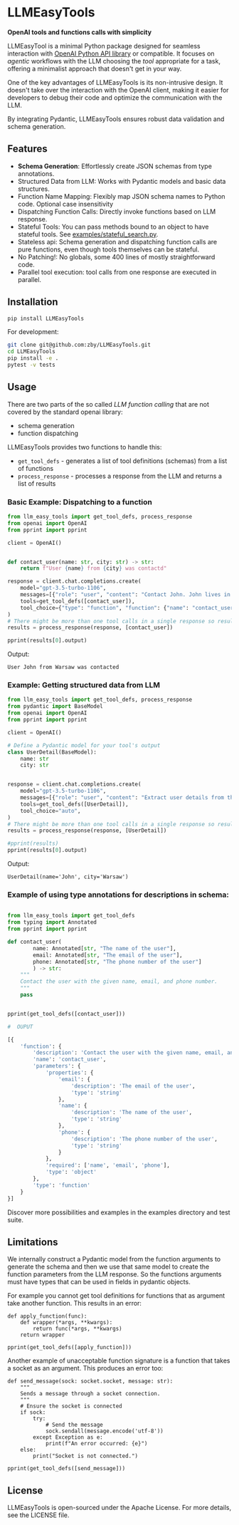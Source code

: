# LLMEasyTools
**OpenAI tools and functions calls with simplicity**

LLMEasyTool is a minimal Python package designed for seamless interaction with 
[OpenAI Python API library](https://github.com/openai/openai-python) or compatible.
It focuses on *agentic* workflows with the LLM choosing the *tool* appropriate for a task,
offering a minimalist approach that doesn't get in your way.

One of the key advantages of LLMEasyTools is its non-intrusive design. 
It doesn't take over the interaction with the OpenAI client, making it easier for developers
to debug their code and optimize the communication with the LLM.

By integrating Pydantic, LLMEasyTools ensures robust data validation and schema generation.

## Features

- **Schema Generation**: Effortlessly create JSON schemas from type annotations.
- Structured Data from LLM: Works with Pydantic models and basic data structures.
- Function Name Mapping: Flexibly map JSON schema names to Python code. Optional case insensitivity
- Dispatching Function Calls: Directly invoke functions based on LLM response.
- Stateful Tools: You can pass methods bound to an object to have stateful tools. See [examples/stateful_search.py](https://github.com/zby/LLMEasyTools/tree/main/examples).
- Stateless api: Schema generation and dispatching function calls are pure functions, even though tools themselves can be stateful.
- No Patching!: No globals, some 400 lines of mostly straightforward code.
- Parallel tool execution: tool calls from one response are executed in parallel.


## Installation

```bash
pip install LLMEasyTools
```

For development:
```bash
git clone git@github.com:zby/LLMEasyTools.git
cd LLMEasyTools
pip install -e .
pytest -v tests
```

## Usage

There are two parts of the so called *LLM function calling* that are not covered by the standard openai library:
- schema generation
- function dispatching

LLMEasyTools provides two functions to handle this:
- `get_tool_defs` - generates a list of tool definitions (schemas) from a list of functions
- `process_response` - processes a response from the LLM and returns a list of results

### Basic Example: Dispatching to a function

```python
from llm_easy_tools import get_tool_defs, process_response
from openai import OpenAI
from pprint import pprint

client = OpenAI()


def contact_user(name: str, city: str) -> str:
    return f"User {name} from {city} was contactd"

response = client.chat.completions.create(
    model="gpt-3.5-turbo-1106",
    messages=[{"role": "user", "content": "Contact John. John lives in Warsaw"}],
    tools=get_tool_defs([contact_user]),
    tool_choice={"type": "function", "function": {"name": "contact_user"}},
)
# There might be more than one tool calls in a single response so results are a list
results = process_response(response, [contact_user])

pprint(results[0].output)
```
Output:
```
User John from Warsaw was contacted
```

### Example: Getting structured data from LLM

```python
from llm_easy_tools import get_tool_defs, process_response
from pydantic import BaseModel
from openai import OpenAI
from pprint import pprint

client = OpenAI()

# Define a Pydantic model for your tool's output
class UserDetail(BaseModel):
    name: str
    city: str


response = client.chat.completions.create(
    model="gpt-3.5-turbo-1106",
    messages=[{"role": "user", "content": "Extract user details from the following sentence: John lives in Warsaw and likes banana"}],
    tools=get_tool_defs([UserDetail]),
    tool_choice="auto",
)
# There might be more than one tool calls in a single response so results are a list
results = process_response(response, [UserDetail])

#pprint(results)
pprint(results[0].output)
```
Output:
```
UserDetail(name='John', city='Warsaw')
```

### Example of using type annotations for descriptions in schema:
```python

from llm_easy_tools import get_tool_defs
from typing import Annotated
from pprint import pprint

def contact_user(
        name: Annotated[str, "The name of the user"],
        email: Annotated[str, "The email of the user"],
        phone: Annotated[str, "The phone number of the user"]
        ) -> str:
    """
    Contact the user with the given name, email, and phone number.
    """
    pass


pprint(get_tool_defs([contact_user]))

#  OUPUT

[{
    'function': {
        'description': 'Contact the user with the given name, email, and phone number.',
        'name': 'contact_user',
        'parameters': {
            'properties': {
                'email': {
                    'description': 'The email of the user',
                    'type': 'string'
                },
                'name': {
                    'description': 'The name of the user',
                    'type': 'string'
                },
                'phone': {
                    'description': 'The phone number of the user',
                    'type': 'string'
                }
            },
            'required': ['name', 'email', 'phone'],
            'type': 'object'
        },
        'type': 'function'
    }
}]
```

Discover more possibilities and examples in the examples directory and test suite.

## Limitations
We internally construct a Pydantic model from the function arguments to generate the schema
and then we use that same model to create the function parameters from the LLM response.
So the functions arguments must have types that can be used in fields in pydantic objects.

For example you cannot get tool definitions for functions that as argument take another function.
This results in an error:
```
def apply_function(func):
    def wrapper(*args, **kwargs):
        return func(*args, **kwargs)
    return wrapper

pprint(get_tool_defs([apply_function]))
```
Another example of unacceptable function signature is a function that takes a socket as an argument.
This produces an error too:
```
def send_message(sock: socket.socket, message: str):
    """
    Sends a message through a socket connection.
    """
    # Ensure the socket is connected
    if sock:
        try:
            # Send the message
            sock.sendall(message.encode('utf-8'))
        except Exception as e:
            print(f"An error occurred: {e}")
    else:
        print("Socket is not connected.")

pprint(get_tool_defs([send_message]))
```

## License

LLMEasyTools is open-sourced under the Apache License. For more details, see the LICENSE file.
